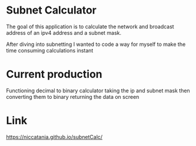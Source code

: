 # Subnet Calculator

The goal of this application is to calculate the network and broadcast address of an ipv4 address and a subnet mask.

After diving into subnetting I wanted to code a way for myself to make the time consuming calculations instant


# Current production

Functioning decimal to binary calculator taking the ip and subnet mask then converting them to binary returning the data on screen

# Link
https://niccatania.github.io/subnetCalc/
